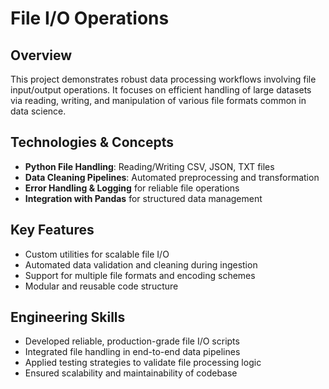 # File I/O Operations

## Overview
This project demonstrates robust data processing workflows involving file input/output operations. It focuses on efficient handling of large datasets via reading, writing, and manipulation of various file formats common in data science.

## Technologies & Concepts
- **Python File Handling**: Reading/Writing CSV, JSON, TXT files
- **Data Cleaning Pipelines**: Automated preprocessing and transformation
- **Error Handling & Logging** for reliable file operations
- **Integration with Pandas** for structured data management

## Key Features
- Custom utilities for scalable file I/O
- Automated data validation and cleaning during ingestion
- Support for multiple file formats and encoding schemes
- Modular and reusable code structure

## Engineering Skills
- Developed reliable, production-grade file I/O scripts
- Integrated file handling in end-to-end data pipelines
- Applied testing strategies to validate file processing logic
- Ensured scalability and maintainability of codebase
